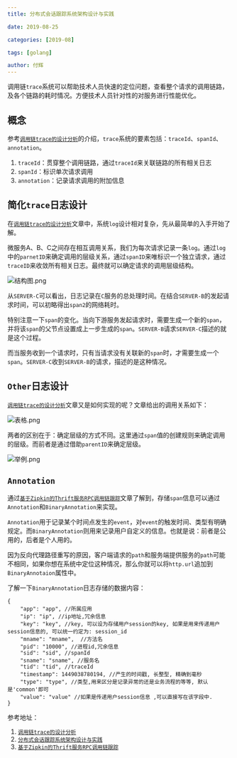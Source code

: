 ```yaml
---
title: 分布式会话跟踪系统架构设计与实践

date: 2019-08-25

categories: [2019-08]

tags: [golang]

author: 付辉
---
```


调用链`trace`系统可以帮助技术人员快速的定位问题，查看整个请求的调用链路，及各个链路的耗时情况。方便技术人员针对性的对服务进行性能优化。

## 概念

参考[`调用链trace的设计分析`](https://yuerblog.cc/2017/06/22/talk-about-rpc-trace/)的介绍，`trace`系统的要素包括：`traceId`、`spanId`、`annotation`。

1. `traceId`：贯穿整个调用链路，通过`traceId`来关联链路的所有相关日志
2. `spanId`：标识单次请求调用
3. `annotation`：记录请求调用的附加信息

## 简化`trace`日志设计

在[`调用链trace的设计分析`](https://yuerblog.cc/2017/06/22/talk-about-rpc-trace/)文章中，系统`log`设计相对复杂，先从最简单的入手开始了解。

微服务A、B、C之间存在相互调用关系，我们为每次请求记录一条`log`。通过`log`中的`parnetID`来确定调用的层级关系，通过`spanID`来唯标识一个独立请求，通过`traceID`来收敛所有相关日志。最终就可以确定请求的调用层级结构。

![结构图.png](https://i.loli.net/2019/09/20/1bTuP2aKxhiBmIR.png)

从`SERVER-C`可以看出，日志记录在`C`服务的总处理时间。在结合`SERVER-B`的发起请求时间，可以初略得出`span2`的网络耗时。

特别注意一下`span`的变化。当向下游服务发起请求时，需要生成一个新的`span`，并将该`span`的父节点设置成上一步生成的`span`。`SERVER-B`请求`SERVER-C`描述的就是这个过程。

而当服务收到一个请求时，只有当请求没有关联新的`span`时，才需要生成一个`span`。`SERVER-C`收到`SERVER-B`的请求，描述的是这种情况。

## `Other`日志设计

[`调用链trace的设计分析`](https://yuerblog.cc/2017/06/22/talk-about-rpc-trace/)文章又是如何实现的呢？文章给出的调用关系如下：

![表格.png](https://i.loli.net/2019/09/20/ezMSNwrVUWPYBut.png)

两者的区别在于：确定层级的方式不同。这里通过`span`值的创建规则来确定调用的层级。而前者是通过借助`parentID`来确定层级。

![举例.png](https://i.loli.net/2019/09/20/wtOQ9XhG7zxHjld.png)

## `Annotation`

通过[`基于Zipkin的Thrift服务RPC调用链跟踪`](http://siye1982.github.io/2016/04/07/zipkin/#Annotation)文章了解到，存储`span`信息可以通过`Annotation`和`BinaryAnnotation`来实现。

`Annotation`用于记录某个时间点发生的`event`，对`event`的触发时间、类型有明确规定。而`BinaryAnnotation`则用来记录用户自定义的信息。也就是说：前者是公用的，后者是个人用的。

因为反向代理路径重写的原因，客户端请求的`path`和服务端提供服务的`path`可能不相同，如果你想在系统中定位这种情况，那么你就可以将`http.url`追加到`BinaryAnnotaion`属性中。

了解一下`BinaryAnnotation`日志存储的数据内容：

```
{
    "app": "app", //所属应用
    "ip": "ip", //ip地址,冗余信息
    "key": "key", //key, 可以设为存储用户session的key, 如果是用来传递用户session信息的, 可以统一约定为: session_id
    "mname": "mname",  //方法名
    "pid": "10000", //进程id,冗余信息
    "sid": "sid", //spanId
    "sname": "sname", //服务名
    "tid": "tid", //traceId
    "timestamp": 1449038780194, //产生的时间戳, 长整型, 精确到毫秒
    "type": "type", //类型,用来区分是记录异常的还是业务流程的等等, 默认是'common'即可
    "value": "value" //如果是传递用户session信息 ,可以直接写在该字段中.
}
```

参考地址：

1. [`调用链trace的设计分析`](https://yuerblog.cc/2017/06/22/talk-about-rpc-trace/)
2. [`分布式会话跟踪系统架构设计与实践`](http://www.uml.org.cn/zjjs/201705232.asp)
3. [`基于Zipkin的Thrift服务RPC调用链跟踪`](http://siye1982.github.io/2016/04/07/zipkin/#Annotation)